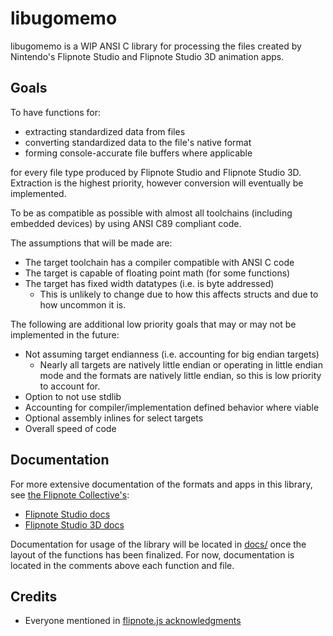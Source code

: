 # libugomemo

libugomemo is a WIP ANSI C library for processing the files created by Nintendo's Flipnote Studio and Flipnote Studio
3D animation apps.

## Goals

To have functions for:

- extracting standardized data from files
- converting standardized data to the file's native format
- forming console-accurate file buffers where applicable

for every file type produced by Flipnote Studio and Flipnote Studio 3D. Extraction is the highest priority, however
conversion will eventually be implemented.

To be as compatible as possible with almost all toolchains (including embedded devices) by using ANSI C89 compliant
code.

The assumptions that will be made are:

- The target toolchain has a compiler compatible with ANSI C code
- The target is capable of floating point math (for some functions)
- The target has fixed width datatypes (i.e. is byte addressed)
  - This is unlikely to change due to how this affects structs and due to how uncommon it is.

The following are additional low priority goals that may or may not be implemented in the future:

- Not assuming target endianness (i.e. accounting for big endian targets)
  - Nearly all targets are natively little endian or operating in little endian mode and the formats are natively little endian, so this is low priority to account for.
- Option to not use stdlib
- Accounting for compiler/implementation defined behavior where viable
- Optional assembly inlines for select targets
- Overall speed of code

## Documentation

For more extensive documentation of the formats and apps in this library, see [the Flipnote Collective's](https://github.com/Flipnote-Collective):

- [Flipnote Studio docs](https://github.com/Flipnote-Collective/flipnote-studio-docs)
- [Flipnote Studio 3D docs](https://github.com/Flipnote-Collective/flipnote-studio-3d-docs)

Documentation for usage of the library will be located in [docs/](docs/) once the layout of the functions has been finalized. For now, documentation is located in the comments above each function and  file.

## Credits

- Everyone mentioned in [flipnote.js acknowledgments](https://flipnote.js.org/pages/docs/acknowledgements.html)
